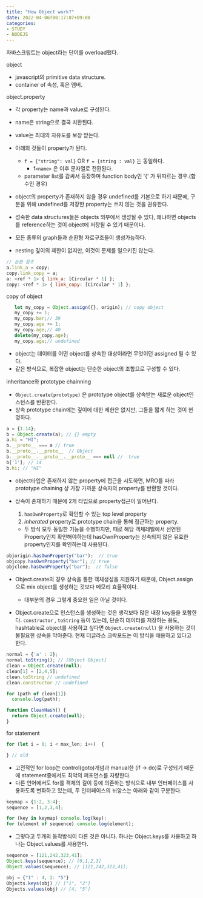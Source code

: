 ```yaml
---
title: "How Object work?"
date: 2022-04-06T00:17:07+09:00
categories:
- STUDY
- NODEJS
---
```


자바스크립트는 object라는 단어를 overload했다.

object

   - javascript의 primitive data structure. 
   - container of 속성, 혹은 멤버.

object.property

   - 각 property는 name과 value로 구성된다.
   - name은 string으로 결국 치환된다.
   - value는 최대의 자유도를 보장 받는다.
   - 아래의 것들이 property가 된다.

      - ``f = {"string": val}`` OR  ``f = {string : val}`` 는 동일하다.
        - f``<name>`` 은 이후 문자열로 전환된다.
      - parameter list를 감싸서 등장하며 function body인 '{' 가 뒤따르는 경우.(함수인 경우)

   - object의 property가 존재하지 않을 경우 undefined를 기본으로 하기 때문에, 구분을 위해 undefined를 저장한 property는 쓰지 않는 것을 권유한다.
   - 성숙한 data structures들은 objects 외부에서 생성될 수 있다, 왜냐하면 objects를 reference하는 것이 object에 저장될 수 있기 때문이다.
   - 모든 종류의 graph들과 순환형 자료구조들이 생성가능하다.
   - nesting 깊이의 제한이 없지만, 이것이 문제를 일으키진 않는다.

```js
// 순환 참조
a.link_a = copy;
copy.link_copy = a;
a: <ref * 1> { link_a: [Circular * 1] };
copy: <ref * 1> { link_copy: [Circular * 1] };
```

copy of object

```js
   let my_copy = Object.assign({}, origin); // copy object
   my_copy += 1;
   my_copy.bar;// 39
   my_copy.age += 1;
   my_copy.age;// 40 
   delete(my_copy.age); 
   my_copy.age;// undefined
``` 
   - object는 데이터를 어떤 object를 상속한 대상이라면 무엇이던 assigned 될 수 있다.
   - 같은 방식으로, 복잡한 object는 단순한 object의 조합으로 구성할 수 있다.

inheritance와 prototype chainning

   - ``Object.create(prototype)`` 은 prototype object를 상속받는 새로운 object인스턴스를 반환한다.
   - 상속 prototype chain에는 깊이에 대한 제한은 없지만, 그들을 짧게 하는 것이 현명하다.
    
```js
a = {1:14};
b = Object.create(a); // {} empty
a.hi = "HI";
b.__proto__ === a // true
b.__proto__.__proto__  // Object
b.__proto__.__proto__.__proto__ === null //  true
b['1']; // 14
b.hi; // "HI"
```

   - object타입은 존재하지 않는 property에 접근을 시도하면, MRO를 따라 prototype chaining 상 가장 가까운 상속자의 property를 반환할 것이다.  
   - 상속이 존재하기 때문에 2개 타입으로 property접근이 일어난다.

      1. ``hasOwnProperty``로 확인할 수 있는 top level property
      2. *inherated* property로 prototype chain을 통해 접근하는 property.

      - 두 방식 모두 동일한 기능을 수행하지만, 때로 해당 객체레벨에서 선언된 Property인지 확인해야하는데 hasOwnProperty는 상속되지 않은 유효한 property인지를 확인하는데 사용된다.

```js
objorigin.hasOwnProperty("bar");  // true
objcopy.hasOwnProperty("bar"); // true
objclone.hasOwnProperty("bar");  // false
```
   - Object.create의 경우 상속을 통한 객체생성을 지원하기 때문에, Object.assign으로 mix object를 생성하는 것보다 메모리 효율적이다.
      - 대부분의 경우 그렇게 중요한 일은 아닐 것이다.

   - Object.create으로 인스턴스를 생성하는 것은 생각보다 많은 내장 key들을 포함한다. ``constructor`` , ``toString`` 등이 있는데, 단순히 데이터를 저장하는 용도, hashtable로 object를 사용하고 싶다면 ``Object.create(null)`` 을 사용하는 것이 불필요한 상속을 막아준다. 현재 더글라스 크락포드는 이 방식을 애용하고 있다고 한다.


```js
normal = {'a' : 2};
normal.toString(); // [Object Object]
clean = Object.create(null);
clean[1] = [2,4,5];
clean.toString // undefined
clean.constructor // undefined

for (path of clean[1])
  console.log(path);

function CleanHash() {
  return Object.create(null);
}
``` 

for statement

```js
for (let i = 0; i < max_len; i++)  {

} // old 
```

- 고전적인 for loop는 control(goto)개념과 manual한 (if -> do)로 구성되기 때문에 statement중에서도 최악의 퍼포먼스를 자랑한다.
- 다른 언어에서도 for를 객체의 길이 등에 의존하는 방식으로 내부 인터페이스를 사용하도록 변화하고 있는데, 두 인터페이스의 뉘앙스는 아래와 같이 구분한다.

```js
keymap = {1:2, 3:4};
sequence = [1,2,3,4];

for (key in keymap) console.log(key);
for (element of sequence) console.log(element);
```

- 그렇다고 두개의 동작방식이 다른 것은 아니다. 하나는 Object.keys를 사용하고 하나는 Object.values를 사용한다.

```js
sequence = [121,242,323,41];
Object.keys(sequence); // [0,1,2,3]
Object.values(sequence); // [121,242,323,41];

obj = {"1" : 4, 2: "5"}
Objects.keys(obj) // ["1", "2"]
Objects.values(obj) // [4, "5"]
```


